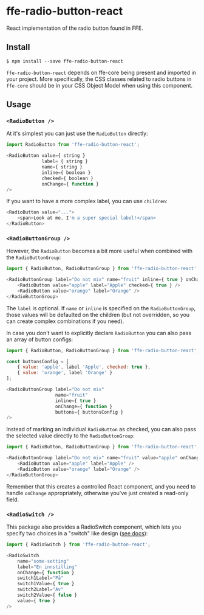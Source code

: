 # ffe-radio-button-react

React implementation of the radio button found in FFE.

## Install

```
$ npm install --save ffe-radio-button-react
```

`ffe-radio-button-react` depends on ffe-core being present and imported in your project.
More specifically, the CSS classes related to radio buttons in `ffe-core` should be in your
CSS Object Model when using this component.

## Usage

### `<RadioButton />`
At it's simplest you can just use the `RadioButton` directly:

```javascript
import RadioButton from 'ffe-radio-button-react';

<RadioButton value={ string }
             label= { string }
             name={ string }
             inline={ boolean }
             checked={ boolean }
             onChange={ function }
/>
```

If you want to have a more complex label, you can use `children`:

```javascript
<RadioButton value="...">
    <span>Look at me, I'm a super special label!</span>
</RadioButton>
```

### `<RadioButtonGroup />`

However, the `RadioButton` becomes a bit more useful when combined with the
`RadioButtonGroup`:

```javascript
import { RadioButton, RadioButtonGroup } from 'ffe-radio-button-react';

<RadioButtonGroup label="Do not mix" name="fruit" inline={ true } onChange={ function }>
    <RadioButton value="apple" label="Apple" checked={ true } />
    <RadioButton value="orange" label="Orange" />
</RadioButtonGroup>
```

The `label` is optional. If `name` or `inline` is specified on the
`RadioButtonGroup`, those values will be defaulted on the children (but not
overridden, so you can create complex combinations if you need).

In case you don't want to explicitly declare `RadioButton` you can also pass an
array of button configs:

```javascript
import { RadioButton, RadioButtonGroup } from 'ffe-radio-button-react';

const buttonsConfig = [
    { value: 'apple', label 'Apple', checked: true },
    { value: 'orange', label 'Orange' }
];

<RadioButtonGroup label="Do not mix"
                  name="fruit"
                  inline={ true }
                  onChange={ function }
                  buttons={ buttonsConfig }
/>
```

Instead of marking an individual `RadioButton` as checked, you can also pass
the selected value directly to the `RadioButtonGroup`:

```javascript
import { RadioButton, RadioButtonGroup } from 'ffe-radio-button-react';

<RadioButtonGroup label="Do not mix" name="fruit" value="apple" onChange={ function }>
    <RadioButton value="apple" label="Apple" />
    <RadioButton value="orange" label="Orange" />
</RadioButtonGroup>
```

Remember that this creates a controlled React component, and you need to handle
`onChange` appropriately, otherwise you've just created a read-only field.

### `<RadioSwitch />`

This package also provides a RadioSwitch component, which lets you specify two
choices in a "switch" like design
([see docs](http://design.test.sparebank1.no/forms.html)):

```javascript
import { RadioSwitch } from 'ffe-radio-button-react';

<RadioSwitch
    name="some-setting"
    label="En innstilling"
    onChange={ function }
    switch1Label="På"
    switch1Value={ true }
    switch2Label="Av"
    switch2Value={ false }
    value={ true }
/>
```
